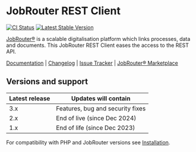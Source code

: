 # JobRouter REST Client

[![CI Status](https://github.com/jobrouter/php-rest-client/workflows/CI/badge.svg?branch=main)](https://github.com/jobrouter/php-rest-client/actions?query=workflow%3ACI)
[![Latest Stable Version](https://img.shields.io/packagist/v/jobrouter/rest-client.svg?label=stable)](https://packagist.org/packages/jobrouter/rest-client)

[JobRouter®](https://www.jobrouter.com/) is a scalable digitalisation platform which links processes, data and
documents. This JobRouter REST Client eases the access to the REST API.

[Documentation](https://github.com/jobrouter/php-rest-client/blob/main/docs/index.md) |
[Changelog](https://github.com/jobrouter/php-rest-client/blob/main/CHANGELOG.md) |
[Issue Tracker](https://github.com/jobrouter/php-rest-client/issues) |
[JobRouter® Marketplace](https://marketplace.jobrouter.com/en/product/jobrouter-client/)

## Versions and support

| Latest release | Updates will contain             |
|----------------|----------------------------------|
| 3.x            | Features, bug and security fixes |
| 2.x            | End of live (since Dec 2024)     |
| 1.x            | End of life (since Dec 2023)     |

For compatibility with PHP and JobRouter versions see [Installation](docs/installation.md#version-matrix).
